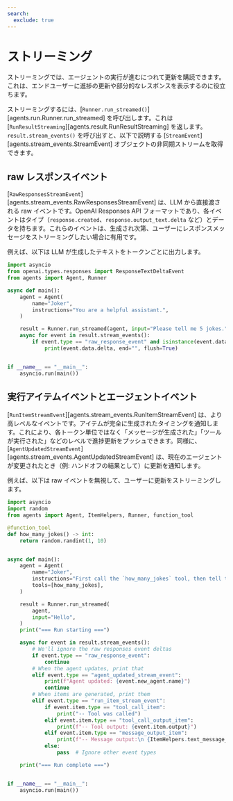 ```yaml
---
search:
  exclude: true
---
```

# ストリーミング

ストリーミングでは、エージェントの実行が進むにつれて更新を購読できます。これは、エンドユーザーに進捗の更新や部分的なレスポンスを表示するのに役立ちます。

ストリーミングするには、[`Runner.run_streamed()`][agents.run.Runner.run_streamed] を呼び出します。これは [`RunResultStreaming`][agents.result.RunResultStreaming] を返します。`result.stream_events()` を呼び出すと、以下で説明する [`StreamEvent`][agents.stream_events.StreamEvent] オブジェクトの非同期ストリームを取得できます。

## raw レスポンスイベント

[`RawResponsesStreamEvent`][agents.stream_events.RawResponsesStreamEvent] は、LLM から直接渡される raw イベントです。OpenAI Responses API フォーマットであり、各イベントはタイプ（`response.created`、`response.output_text.delta` など）とデータを持ちます。これらのイベントは、生成され次第、ユーザーにレスポンスメッセージをストリーミングしたい場合に有用です。

例えば、以下は LLM が生成したテキストをトークンごとに出力します。

```python
import asyncio
from openai.types.responses import ResponseTextDeltaEvent
from agents import Agent, Runner

async def main():
    agent = Agent(
        name="Joker",
        instructions="You are a helpful assistant.",
    )

    result = Runner.run_streamed(agent, input="Please tell me 5 jokes.")
    async for event in result.stream_events():
        if event.type == "raw_response_event" and isinstance(event.data, ResponseTextDeltaEvent):
            print(event.data.delta, end="", flush=True)


if __name__ == "__main__":
    asyncio.run(main())
```

## 実行アイテムイベントとエージェントイベント

[`RunItemStreamEvent`][agents.stream_events.RunItemStreamEvent] は、より高レベルなイベントです。アイテムが完全に生成されたタイミングを通知します。これにより、各トークン単位ではなく「メッセージが生成された」「ツールが実行された」などのレベルで進捗更新をプッシュできます。同様に、[`AgentUpdatedStreamEvent`][agents.stream_events.AgentUpdatedStreamEvent] は、現在のエージェントが変更されたとき（例: ハンドオフの結果として）に更新を通知します。

例えば、以下は raw イベントを無視して、ユーザーに更新をストリーミングします。

```python
import asyncio
import random
from agents import Agent, ItemHelpers, Runner, function_tool

@function_tool
def how_many_jokes() -> int:
    return random.randint(1, 10)


async def main():
    agent = Agent(
        name="Joker",
        instructions="First call the `how_many_jokes` tool, then tell that many jokes.",
        tools=[how_many_jokes],
    )

    result = Runner.run_streamed(
        agent,
        input="Hello",
    )
    print("=== Run starting ===")

    async for event in result.stream_events():
        # We'll ignore the raw responses event deltas
        if event.type == "raw_response_event":
            continue
        # When the agent updates, print that
        elif event.type == "agent_updated_stream_event":
            print(f"Agent updated: {event.new_agent.name}")
            continue
        # When items are generated, print them
        elif event.type == "run_item_stream_event":
            if event.item.type == "tool_call_item":
                print("-- Tool was called")
            elif event.item.type == "tool_call_output_item":
                print(f"-- Tool output: {event.item.output}")
            elif event.item.type == "message_output_item":
                print(f"-- Message output:\n {ItemHelpers.text_message_output(event.item)}")
            else:
                pass  # Ignore other event types

    print("=== Run complete ===")


if __name__ == "__main__":
    asyncio.run(main())
```